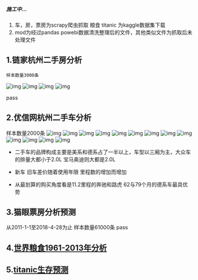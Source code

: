 ##### 施工中...
1. 车，房，票房为scrapy爬虫抓取 粮食 titanic 为kaggle数据集下载
2. mod为经过pandas powebi数据清洗整理后的文件，其他类似文件为抓取后未处理文件
## 1.链家杭州二手房分析
    样本数量3000条
![img](./img/h1.png)
![img](./img/h2.png)
![img](./img/h3.png)
![img](./img/h4.png)

pass

## 2.优信网杭州二手车分析
样本数量2000条
![img](.//img//car1.png)
![img](.//img//car2.png)
![img](.//img//car3.png)
![img](.//img//car4.png)
![img](.//img//car5.png)
![img](.//img//car6.png)
![img](.//img//car7.png)
![img](.//img//car8.png)
![img](.//img//car9.png)
![img](.//img//car10.png)
![img](.//img//car11.png)
![img](.//img//car12.png)
![img](.//img//car13.png)

+ 二手车的品牌构成主要是美系和德系占了一半以上，车型以三厢为主，大众车的排量大都小于2.0L 宝马奥迪则大都是2.0L

+ 新车 旧车差价随着使用年限 里程数的增加而增加
+ 从最划算的购买角度看是11.2里程的奔驰和路虎 62与79个月的德系车最具优势

## 3.猫眼票房分析预测
从2011-1-1至2018-4-28为止
样本数量61000条
pass
## 4.[世界粮食1961-2013年分析](http://nbviewer.jupyter.org/github/Se9t/datasci/blob/master/datasci/fao_aly.ipynb)
## 5.[titanic生存预测](http://nbviewer.jupyter.org/github/Se9t/datasci/blob/master/datasci/titanic_pre.ipynb)